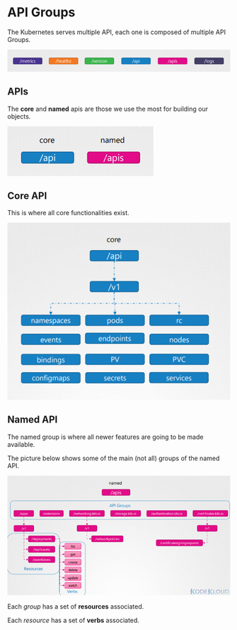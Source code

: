 # API Groups

The Kubernetes serves multiple API, each one is composed of multiple API Groups.

![image](resources/apis.png)

## APIs

The **core** and **named** apis are those we use the most for building our objects.

![image](resources/apis2.png)

## Core API

This is where all core functionalities exist.

![image](resources/core-group.png)

## Named API

The named group is where all newer features are going to be made available.

The picture below shows some of the main (not all) groups of the named API.

![image](resources/named-groups.png)

Each *group* has a set of **resources** associated.

Each *resource* has a set of **verbs** associated.